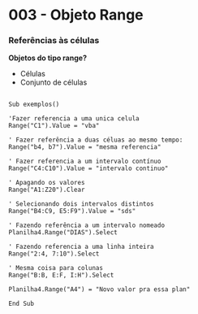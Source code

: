 # 003 - Objeto Range

### **Referências às células**

**Objetos do tipo range?**

- Células
- Conjunto de células

```vbnet

Sub exemplos()

'Fazer referencia a uma unica celula
Range("C1").Value = "vba"

' Fazer referência a duas céluas ao mesmo tempo:
Range("b4, b7").Value = "mesma referencia"

' Fazer referencia a um intervalo contínuo
Range("C4:C10").Value = "intervalo continuo"

' Apagando os valores
Range("A1:Z20").Clear

' Selecionando dois intervalos distintos
Range("B4:C9, E5:F9").Value = "sds"

' Fazendo referência a um intervalo nomeado
Planilha4.Range("DIAS").Select

' Fazendo referencia a uma linha inteira
Range("2:4, 7:10").Select

' Mesma coisa para colunas
Range("B:B, E:F, I:H").Select

Planilha4.Range("A4") = "Novo valor pra essa plan"

End Sub

```